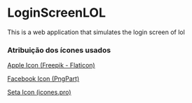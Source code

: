# LoginScreenLOL
This is a web application that simulates the login screen of lol

### Atribuição dos ícones usados

<a href="https://www.flaticon.com/free-icons/brand" title="brand icons">Apple Icon (Freepik - Flaticon)</a>

<a href='https://pngpart.com/images/bt/facebook-icon-white-7.png'>Facebook Icon (PngPart)</a>

<a href='https://icones.pro/pt/icone-de-seta-para-a-direita-simbolo-png-preto/'>Seta Icon (icones.pro)</a> 
